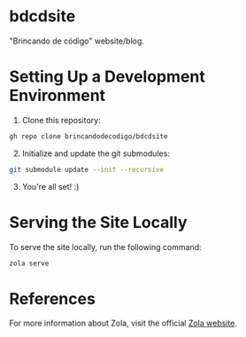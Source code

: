 # bdcdsite

"Brincando de código" website/blog.

# Setting Up a Development Environment

1. Clone this repository:
```bash
gh repo clone brincandodecodigo/bdcdsite
```

2. Initialize and update the git submodules:
```bash
git submodule update --init --recursive
```

3. You're all set! :)

# Serving the Site Locally

To serve the site locally, run the following command:

```bash
zola serve
```

# References

For more information about Zola, visit the official [Zola website](https://www.getzola.org/).
